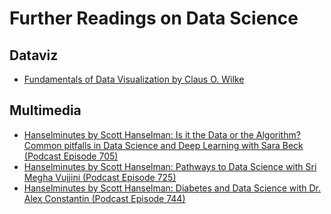 # Further Readings on Data Science

## Dataviz

- [Fundamentals of Data Visualization by Claus O. Wilke](https://serialmentor.com/dataviz/)

## Multimedia

- [Hanselminutes by Scott Hanselman: Is it the Data or the Algorithm? Common pitfalls in Data Science and Deep Learning with Sara Beck (Podcast Episode 705)](https://hanselminutes.com/705/is-it-the-data-or-the-algorithm-common-pitfalls-in-data-science-and-deep-learning-with-sar)
- [Hanselminutes by Scott Hanselman: Pathways to Data Science with Sri Megha Vujjini (Podcast Episode 725)](https://hanselminutes.com/725/pathways-to-data-science-with-sri-megha-vujjini)
- [Hanselminutes by Scott Hanselman: Diabetes and Data Science with Dr. Alex Constantin (Podcast Episode 744)](https://hanselminutes.com/744/diabetes-and-data-science-with-dr-alex-constantin)